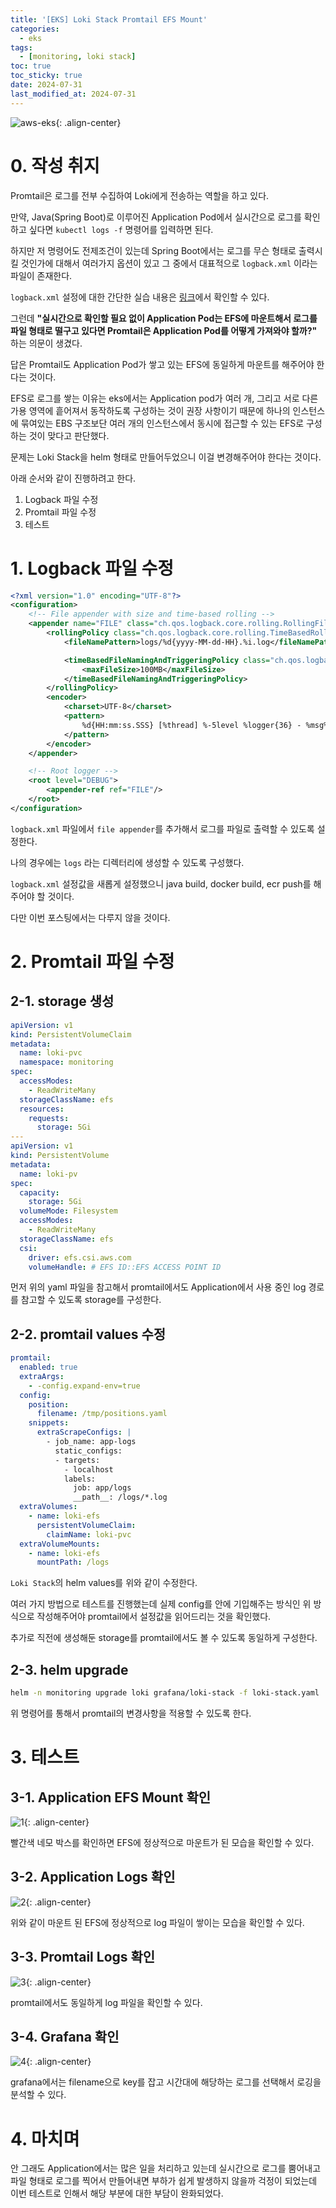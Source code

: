 ```yaml
---
title: '[EKS] Loki Stack Promtail EFS Mount'
categories:
  - eks
tags:
  - [monitoring, loki stack]
toc: true
toc_sticky: true
date: 2024-07-31
last_modified_at: 2024-07-31
---
```


![aws-eks](https://github.com/user-attachments/assets/8f4254fa-6720-400b-a77e-f4269cb100e1){: .align-center}

# 0. 작성 취지

Promtail은 로그를 전부 수집하여 Loki에게 전송하는 역할을 하고 있다.

만약, Java(Spring Boot)로 이루어진 Application Pod에서 실시간으로 로그를 확인하고 싶다면 `kubectl logs -f` 명령어를 입력하면 된다.

하지만 저 명령어도 전제조건이 있는데 Spring Boot에서는 로그를 무슨 형태로 출력시킬 것인가에 대해서 여러가지 옵션이 있고 그 중에서 대표적으로 `logback.xml` 이라는 파일이 존재한다.

`logback.xml` 설정에 대한 간단한 실습 내용은 [링크](https://may-30.github.io/eks/loki-stack-logback/)에서 확인할 수 있다.

그런데 **"실시간으로 확인할 필요 없이 Application Pod는 EFS에 마운트해서 로그를 파일 형태로 떨구고 있다면 Promtail은 Application Pod를 어떻게 가져와야 할까?"** 하는 의문이 생겼다.

답은 Promtail도 Application Pod가 쌓고 있는 EFS에 동일하게 마운트를 해주어야 한다는 것이다.

EFS로 로그를 쌓는 이유는 eks에서는 Application pod가 여러 개, 그리고 서로 다른 가용 영역에 흩어져서 동작하도록 구성하는 것이 권장 사항이기 때문에 하나의 인스턴스에 묶여있는 EBS 구조보단 여러 개의 인스턴스에서 동시에 접근할 수 있는 EFS로 구성하는 것이 맞다고 판단했다.

문제는 Loki Stack을 helm 형태로 만들어두었으니 이걸 변경해주어야 한다는 것이다.

아래 순서와 같이 진행하려고 한다.

1. Logback 파일 수정
2. Promtail 파일 수정
3. 테스트

# 1. Logback 파일 수정

```xml
<?xml version="1.0" encoding="UTF-8"?>
<configuration>
    <!-- File appender with size and time-based rolling -->
    <appender name="FILE" class="ch.qos.logback.core.rolling.RollingFileAppender">
        <rollingPolicy class="ch.qos.logback.core.rolling.TimeBasedRollingPolicy">
            <fileNamePattern>logs/%d{yyyy-MM-dd-HH}.%i.log</fileNamePattern>

            <timeBasedFileNamingAndTriggeringPolicy class="ch.qos.logback.core.rolling.SizeAndTimeBasedFNATP">
                <maxFileSize>100MB</maxFileSize>
            </timeBasedFileNamingAndTriggeringPolicy>
        </rollingPolicy>
        <encoder>
            <charset>UTF-8</charset>
            <pattern>
                %d{HH:mm:ss.SSS} [%thread] %-5level %logger{36} - %msg%n
            </pattern>
        </encoder>
    </appender>

    <!-- Root logger -->
    <root level="DEBUG">
        <appender-ref ref="FILE"/>
    </root>
</configuration>
```

`logback.xml` 파일에서 `file appender`를 추가해서 로그를 파일로 출력할 수 있도록 설정한다.

나의 경우에는 `logs` 라는 디렉터리에 생성할 수 있도록 구성했다.

`logback.xml` 설정값을 새롭게 설정했으니 java build, docker build, ecr push를 해주어야 할 것이다.

다만 이번 포스팅에서는 다루지 않을 것이다.

# 2. Promtail 파일 수정

## 2-1. storage 생성

```yaml
apiVersion: v1
kind: PersistentVolumeClaim
metadata:
  name: loki-pvc
  namespace: monitoring
spec:
  accessModes:
    - ReadWriteMany
  storageClassName: efs
  resources:
    requests:
      storage: 5Gi
---
apiVersion: v1
kind: PersistentVolume
metadata:
  name: loki-pv
spec:
  capacity:
    storage: 5Gi
  volumeMode: Filesystem
  accessModes:
    - ReadWriteMany
  storageClassName: efs
  csi:
    driver: efs.csi.aws.com
    volumeHandle: # EFS ID::EFS ACCESS POINT ID
```

먼저 위의 yaml 파일을 참고해서 promtail에서도 Application에서 사용 중인 log 경로를 참고할 수 있도록 storage를 구성한다.

## 2-2. promtail values 수정

```yaml
promtail:
  enabled: true
  extraArgs:
    - -config.expand-env=true
  config:
    position:
      filename: /tmp/positions.yaml
    snippets:
      extraScrapeConfigs: |
        - job_name: app-logs
          static_configs:
          - targets:
            - localhost
            labels:
              job: app/logs
              __path__: /logs/*.log
  extraVolumes:
    - name: loki-efs
      persistentVolumeClaim:
        claimName: loki-pvc
  extraVolumeMounts:
    - name: loki-efs
      mountPath: /logs
```

`Loki Stack`의 helm values를 위와 같이 수정한다.

여러 가지 방법으로 테스트를 진행했는데 실제 config를 안에 기입해주는 방식인 위 방식으로 작성해주어야 promtail에서 설정값을 읽어드리는 것을 확인했다.

추가로 직전에 생성해둔 storage를 promtail에서도 볼 수 있도록 동일하게 구성한다.

## 2-3. helm upgrade

```bash
helm -n monitoring upgrade loki grafana/loki-stack -f loki-stack.yaml
```

위 명령어를 통해서 promtail의 변경사항을 적용할 수 있도록 한다.

# 3. 테스트

## 3-1. Application EFS Mount 확인

![1](https://github.com/user-attachments/assets/e096e164-222c-46bf-9205-3454d4d93f43){: .align-center}

빨간색 네모 박스를 확인하면 EFS에 정상적으로 마운트가 된 모습을 확인할 수 있다.

## 3-2. Application Logs 확인

![2](https://github.com/user-attachments/assets/450f3848-0706-44d5-9fe9-493200065c6b){: .align-center}

위와 같이 마운트 된 EFS에 정상적으로 log 파일이 쌓이는 모습을 확인할 수 있다.

## 3-3. Promtail Logs 확인

![3](https://github.com/user-attachments/assets/4c21b073-6bf9-4022-b11a-eb4096312087){: .align-center}

promtail에서도 동일하게 log 파일을 확인할 수 있다.

## 3-4. Grafana 확인

![4](https://github.com/user-attachments/assets/834c26ba-25fb-43bc-9fd4-1990cc77e78d){: .align-center}

grafana에서는 filename으로 key를 잡고 시간대에 해당하는 로그를 선택해서 로깅을 분석할 수 있다.

# 4. 마치며

안 그래도 Application에서는 많은 일을 처리하고 있는데 실시간으로 로그를 뿜어내고 파일 형태로 로그를 찍어서 만들어내면 부하가 쉽게 발생하지 않을까 걱정이 되었는데 이번 테스트로 인해서 해당 부분에 대한 부담이 완화되었다.
